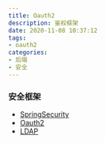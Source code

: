 ```yaml
---
title: Oauth2
description: 鉴权框架 
date: 2020-11-08 10:37:12
tags:
- oauth2
categories:
- 后端
- 安全
---
```


### 安全框架
- [SpringSecurity](https://docs.spring.io/spring-security/site/docs/4.1.0.RELEASE/reference/htmlsingle/#what-is-acegi-security)
- [Oauth2](https://oauth.net/2/)
- [LDAP](http://www.ldap.org.cn/)

